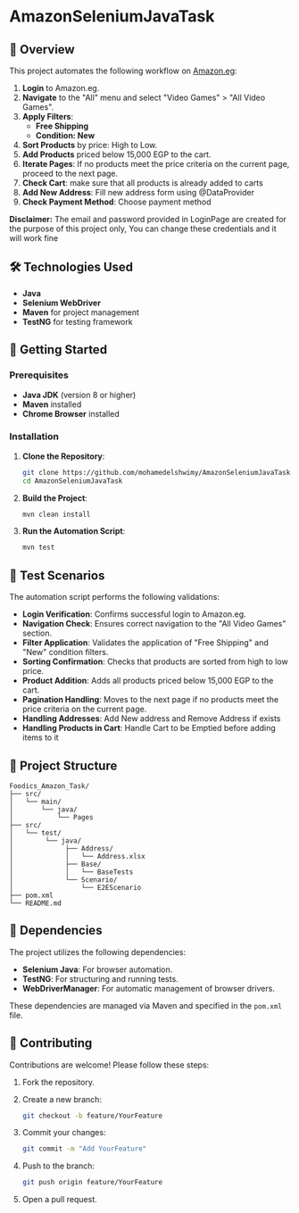 
# AmazonSeleniumJavaTask

## 📌 Overview

This project automates the following workflow on [Amazon.eg](https://www.amazon.eg/):

1. **Login** to Amazon.eg.
2. **Navigate** to the "All" menu and select "Video Games" > "All Video Games".
3. **Apply Filters**:
   - **Free Shipping**
   - **Condition: New**
4. **Sort Products** by price: High to Low.
5. **Add Products** priced below 15,000 EGP to the cart.
6. **Iterate Pages**: If no products meet the price criteria on the current page, proceed to the next page.
7. **Check Cart**: make sure that all products is already added to carts
8. **Add New Address**: Fill new address form using @DataProvider
9. **Check Payment Method**: Choose payment method

**Disclaimer:** The email and password provided in LoginPage are created for the purpose of this project only, You can change these credentials and it will work fine

## 🛠️ Technologies Used

- **Java**
- **Selenium WebDriver**
- **Maven** for project management
- **TestNG** for testing framework

## 🚀 Getting Started

### Prerequisites

- **Java JDK** (version 8 or higher)
- **Maven** installed
- **Chrome Browser** installed

### Installation

1. **Clone the Repository**:

   ```bash
   git clone https://github.com/mohamedelshwimy/AmazonSeleniumJavaTask.git
   cd AmazonSeleniumJavaTask
   ```

2. **Build the Project**:

   ```bash
   mvn clean install
   ```

3. **Run the Automation Script**:

   ```bash
   mvn test
   ```

## 🧪 Test Scenarios

The automation script performs the following validations:

- **Login Verification**: Confirms successful login to Amazon.eg.
- **Navigation Check**: Ensures correct navigation to the "All Video Games" section.
- **Filter Application**: Validates the application of "Free Shipping" and "New" condition filters.
- **Sorting Confirmation**: Checks that products are sorted from high to low price.
- **Product Addition**: Adds all products priced below 15,000 EGP to the cart.
- **Pagination Handling**: Moves to the next page if no products meet the price criteria on the current page.
- **Handling Addresses**: Add New address and Remove Address if exists
- **Handling Products in Cart**: Handle Cart to be Emptied before adding items to it

## 📁 Project Structure

```
Foodics_Amazon_Task/
├── src/
│   └── main/
│       └── java/
│           └── Pages
├── src/
│   └── test/
│        └── java/
│             ├── Address/
│             │   └── Address.xlsx
│             ├── Base/
│             │   └── BaseTests
│             └── Scenario/
│                 └── E2EScenario
├── pom.xml
└── README.md
```

## 📄 Dependencies

The project utilizes the following dependencies:

- **Selenium Java**: For browser automation.
- **TestNG**: For structuring and running tests.
- **WebDriverManager**: For automatic management of browser drivers.

These dependencies are managed via Maven and specified in the `pom.xml` file.

## 🤝 Contributing

Contributions are welcome! Please follow these steps:

1. Fork the repository.
2. Create a new branch:

   ```bash
   git checkout -b feature/YourFeature
   ```

3. Commit your changes:

   ```bash
   git commit -m "Add YourFeature"
   ```

4. Push to the branch:

   ```bash
   git push origin feature/YourFeature
   ```

5. Open a pull request.
